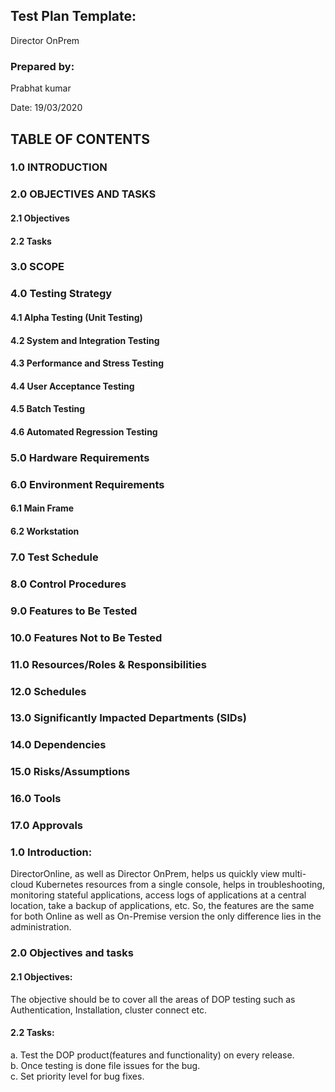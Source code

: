## Test Plan Template:

Director OnPrem

### Prepared by:

Prabhat kumar 

Date: 19/03/2020

## TABLE OF CONTENTS

### 1.0 INTRODUCTION

### 2.0	OBJECTIVES AND TASKS 

#### 2.1	Objectives 
#### 2.2	Tasks 

### 3.0 SCOPE

### 4.0	Testing Strategy 

#### 4.1	Alpha Testing (Unit Testing) 
#### 4.2	System and Integration Testing 
#### 4.3	Performance and Stress Testing 
#### 4.4	User Acceptance Testing 
#### 4.5	Batch Testing 
#### 4.6	Automated Regression Testing 

### 5.0 Hardware Requirements

### 6.0	Environment Requirements 

#### 6.1	Main Frame 
#### 6.2	Workstation 

### 7.0 Test Schedule

### 8.0 Control Procedures

### 9.0 Features to Be Tested

### 10.0 Features Not to Be Tested
 
### 11.0 Resources/Roles & Responsibilities

### 12.0 Schedules

### 13.0 Significantly Impacted Departments (SIDs)

### 14.0 Dependencies

### 15.0 Risks/Assumptions

### 16.0 Tools

### 17.0	Approvals 


### 1.0 Introduction:
DirectorOnline, as well as Director OnPrem, helps us quickly view multi-cloud Kubernetes resources from a single console, helps in troubleshooting, monitoring stateful applications, access logs of applications at a central location, take a backup of applications, etc.
So, the features are the same for both Online as well as On-Premise version the only difference lies in the administration.

### 2.0 Objectives and tasks

#### 2.1 Objectives:
The objective should be to cover all the areas of DOP testing such as Authentication, Installation, cluster connect etc.

#### 2.2 Tasks:
a. Test the DOP product(features and functionality) on every release.     
b. Once testing is done file issues for the bug.                    
c. Set priority level for bug fixes.












